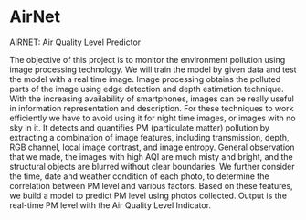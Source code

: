 # AirNet
AIRNET: Air Quality Level Predictor


The objective of this project is to monitor the environment pollution using image processing
technology. We will train the model by given data and test the model with a real time image.
Image processing obtains the polluted parts of the image using edge detection and depth
estimation technique. With the increasing availability of smartphones, images can be really
useful in information representation and description. For these techniques to work efficiently
we have to avoid using it for night time images, or images with no sky in it. 
It detects and quantifies PM (particulate matter) pollution by extracting a combination of image features,
including transmission, depth, RGB channel, local image contrast, and image entropy. General
observation that we made, the images with high AQI are much misty and bright, and the
structural objects are blurred without clear boundaries. We further consider the time, date and
weather condition of each photo, to determine the correlation between PM level and various
factors. Based on these features, we build a model to predict PM level using photos collected.
Output is the real-time PM level with the Air Quality Level Indicator.
